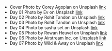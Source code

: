 - Cover Photo by Corey Agopian on Unsplash [link](https://unsplash.com/photos/5y4ljzRrDFA)
- Day 01 Photo by Ev on Unsplash [link](https://unsplash.com/photos/U-8pVp66LOQ)
- Day 02 Photo by Rohit Tandon on Unsplash [link](https://unsplash.com/photos/jsbxW_U6dCc)
- Day 03 Photo by Rohit Tandon on Unsplash [link](https://unsplash.com/photos/HyZaYuPXyEo)
- Day 04 Photo by sasha set on Unsplash [link](https://unsplash.com/photos/W7gpN91Y33o)
- Day 05 Photo by Rowan Heuvel on Unsplash [link](https://unsplash.com/photos/U6t80TWJ1DM)
- Day 06 Photo by Airstream Inc. on Unsplash [link](https://unsplash.com/photos/e4nZLI9Wbpg)
- Day 07 Photo by Wild & Away on Unsplash [link](https://unsplash.com/photos/rffyXd7-4yQ)
